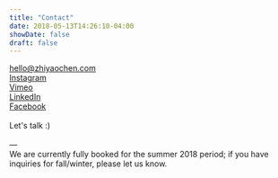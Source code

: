 ```yaml
---
title: "Contact"
date: 2018-05-13T14:26:10-04:00
showDate: false
draft: false
---
```

[hello@zhiyaochen.com](mailto:hello@zhiyaochen.com)<br>
[Instagram](https://instagram.com/zchenmtl)<br>
[Vimeo](https://vimeo.com/zchenmtl)<br>
[LinkedIn](https://linkedin.com/in/zchenmtl)</a><br>
[Facebook](https://facebook.com/zchenmtl)<br>
<br>
Let's talk :) <br><br>
—<br>
We are currently fully booked for the summer 2018 period;
if you have inquiries for fall/winter, please let us know.
<br><br><br><br>